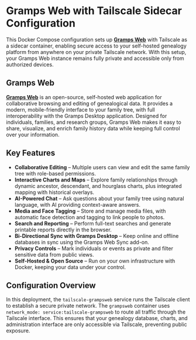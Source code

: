 # Gramps Web with Tailscale Sidecar Configuration

This Docker Compose configuration sets up [**Gramps Web**](https://github.com/gramps-project/gramps-web) with Tailscale as a sidecar container, enabling secure access to your self-hosted genealogy platform from anywhere on your private Tailscale network. With this setup, your Gramps Web instance remains fully private and accessible only from authorized devices.

## Gramps Web

[**Gramps Web**](https://github.com/gramps-project/gramps-web) is an open-source, self-hosted web application for collaborative browsing and editing of genealogical data. It provides a modern, mobile-friendly interface to your family tree, with full interoperability with the Gramps Desktop application. Designed for individuals, families, and research groups, Gramps Web makes it easy to share, visualize, and enrich family history data while keeping full control over your information.

## Key Features

* **Collaborative Editing** – Multiple users can view and edit the same family tree with role-based permissions.
* **Interactive Charts and Maps** – Explore family relationships through dynamic ancestor, descendant, and hourglass charts, plus integrated mapping with historical overlays.
* **AI-Powered Chat** – Ask questions about your family tree using natural language, with AI providing context-aware answers.
* **Media and Face Tagging** – Store and manage media files, with automatic face detection and tagging to link people to photos.
* **Search and Reporting** – Perform full-text searches and generate printable reports directly in the browser.
* **Bi-Directional Sync with Gramps Desktop** – Keep online and offline databases in sync using the Gramps Web Sync add-on.
* **Privacy Controls** – Mark individuals or events as private and filter sensitive data from public views.
* **Self-Hosted & Open Source** – Run on your own infrastructure with Docker, keeping your data under your control.

## Configuration Overview

In this deployment, the `tailscale-grampsweb` service runs the Tailscale client to establish a secure private network. The `grampsweb` container uses `network_mode: service:tailscale-grampsweb` to route all traffic through the Tailscale interface. This ensures that your genealogy database, charts, and administration interface are only accessible via Tailscale, preventing public exposure.
